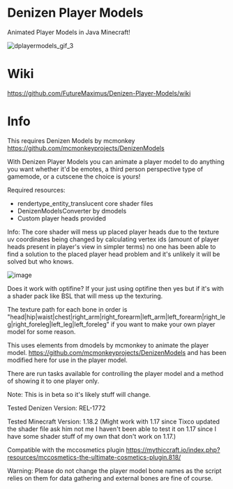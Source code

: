 # Denizen Player Models
Animated Player Models in Java Minecraft!

![dplayermodels_gif_3](https://user-images.githubusercontent.com/97306922/175800382-ceec984e-1fc7-469e-be00-0aecfd0153f3.gif)

# Wiki
https://github.com/FutureMaximus/Denizen-Player-Models/wiki

# Info
This requires Denizen Models by mcmonkey https://github.com/mcmonkeyprojects/DenizenModels

With Denizen Player Models you can animate a player model to do anything you want whether it'd be emotes, a third person perspective type of gamemode, or a cutscene the choice is yours!

Required resources:
- rendertype_entity_translucent core shader files
- DenizenModelsConverter by dmodels
- Custom player heads provided

Info:
The core shader will mess up placed player heads due to the texture uv coordinates
being changed by calculating vertex ids (amount of player heads present in player's view in simpler terms) no one has been able to 
find a solution to the placed player head problem and it's unlikely it will be solved but who knows.

![image](https://user-images.githubusercontent.com/97306922/175753617-7e7b8bcb-2106-4498-9cd6-9d74103daf29.png)


Does it work with optifine?
If your just using optifine then yes but if it's with a shader pack like BSL that will mess up the texturing.

The texture path for each bone in order is "head|hip|waist|chest|right_arm|right_forearm|left_arm|left_forearm|right_leg|right_foreleg|left_leg|left_foreleg"
if you want to make your own player model for some reason.

This uses elements from dmodels by mcmonkey to animate the player model. https://github.com/mcmonkeyprojects/DenizenModels
and has been modified here for use in the player model.

There are run tasks available for controlling the player model and a method of showing it to one player only.

Note: This is in beta so it's likely stuff will change.

Tested Denizen Version: REL-1772

Tested Minecraft Version: 1.18.2 (Might work with 1.17 since Tixco updated the shader file ask him not me I haven't been able to test it on 1.17 since I have some shader stuff of my own that don't work on 1.17.)

Compatible with the mccosmetics plugin https://mythiccraft.io/index.php?resources/mccosmetics-the-ultimate-cosmetics-plugin.818/

Warning: Please do not change the player model bone names as the script relies on them for data gathering and external bones are fine of course.
